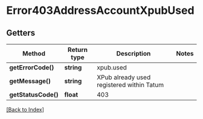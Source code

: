 # Error403AddressAccountXpubUsed

## Getters

Method | Return type | Description | Notes
------------ | ------------- | ------------- | -------------
**getErrorCode()** | **string** | xpub.used |
**getMessage()** | **string** | XPub already used registered within Tatum |
**getStatusCode()** | **float** | 403 |

[[Back to Index]](../index.md)
